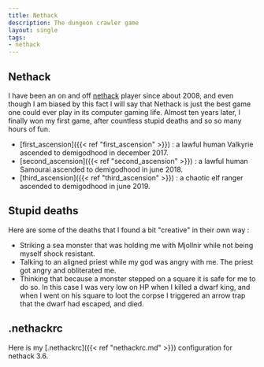 ```yaml
---
title: Nethack
description: The dungeon crawler game
layout: single
tags:
- nethack
---
```


## Nethack

I have been an on and off [nethack](https://en.wikipedia.org/wiki/NetHack) player since about 2008, and even though I am biased by this fact I will say that Nethack is just the best game one could ever play in its computer gaming life. Almost ten years later, I finally won my first game, after countless stupid deaths and so so many hours of fun.

- [first_ascension]({{< ref "first_ascension" >}}) : a lawful human Valkyrie ascended to demigodhood in december 2017.
- [second_ascension]({{< ref "second_ascension" >}}) : a lawful human Samourai ascended to demigodhood in june 2018.
- [third_ascension]({{< ref "third_ascension" >}}) : a chaotic elf ranger ascended to demigodhood in june 2019.

## Stupid deaths

Here are some of the deaths that I found a bit "creative" in their own way :
- Striking a sea monster that was holding me with Mjollnir while not being myself shock resistant.
- Talking to an aligned priest while my god was angry with me. The priest got angry and obliterated me.
- Thinking that because a monster stepped on a square it is safe for me to do so. In this case I was very low on HP when I killed a dwarf king, and when I went on his square to loot the corpse I triggered an arrow trap that the dwarf had escaped, and died.

## .nethackrc

Here is my [.nethackrc]({{< ref "nethackrc.md" >}}) configuration for nethack 3.6.
